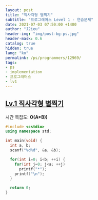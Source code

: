 ```yaml
---
layout: post
title: "직사각형 별찍기"
subtitle: "프로그래머스 Level 1 - 연습문제"
date: 2021-07-03 07:50:00 +1400
author: "J2ieu"
header-img: "img/post-bg-ps.jpg"
header-mask: 0.6
catalog: true
hidden: true
lang: "ko"
permalink: /ps/programmers/12969/
tags:
- ps
- implementation
- 프로그래머스
- lv1
---
```


## [Lv.1 직사각형 별찍기](https://programmers.co.kr/learn/courses/30/lessons/12969)

시간 복잡도: **O(A*B))**

```cpp
#include <cstdio>
using namespace std;

int main(void) {
  int a, b;
  scanf("%d%d", &a, &b);

  for(int i=0; i<b; ++i) {
    for(int j=0; j<a; ++j)
      printf("*");
    printf("\n");
  }

  return 0;
}
```